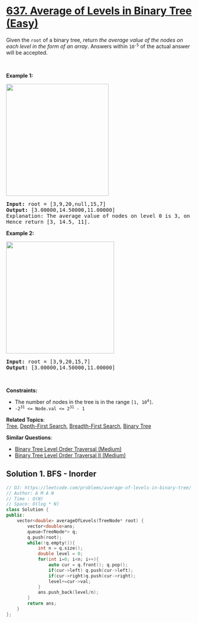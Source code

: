 # [637. Average of Levels in Binary Tree (Easy)](https://leetcode.com/problems/average-of-levels-in-binary-tree/)

Given the <code>root</code> of a binary tree, return <em>the average value of the nodes on each level in the form of an array</em>. Answers within <code>10<sup>-5</sup></code> of the actual answer will be accepted.
<p>&nbsp;</p>
<p><strong>Example 1:</strong></p>
<img alt="" src="https://assets.leetcode.com/uploads/2021/03/09/avg1-tree.jpg" style="width: 277px; height: 302px;">
<pre><strong>Input:</strong> root = [3,9,20,null,15,7]
<strong>Output:</strong> [3.00000,14.50000,11.00000]
Explanation: The average value of nodes on level 0 is 3, on level 1 is 14.5, and on level 2 is 11.
Hence return [3, 14.5, 11].
</pre>

<p><strong>Example 2:</strong></p>
<img alt="" src="https://assets.leetcode.com/uploads/2021/03/09/avg2-tree.jpg" style="width: 292px; height: 302px;">
<pre><strong>Input:</strong> root = [3,9,20,15,7]
<strong>Output:</strong> [3.00000,14.50000,11.00000]
</pre>

<p>&nbsp;</p>
<p><strong>Constraints:</strong></p>

<ul>
	<li>The number of nodes in the tree is in the range <code>[1, 10<sup>4</sup>]</code>.</li>
	<li><code>-2<sup>31</sup> &lt;= Node.val &lt;= 2<sup>31</sup> - 1</code></li>
</ul>


**Related Topics**:  
[Tree](https://leetcode.com/tag/tree/), [Depth-First Search](https://leetcode.com/tag/depth-first-search/), [Breadth-First Search](https://leetcode.com/tag/breadth-first-search/), [Binary Tree](https://leetcode.com/tag/binary-tree/)

**Similar Questions**:
* [Binary Tree Level Order Traversal (Medium)](https://leetcode.com/problems/binary-tree-level-order-traversal/)
* [Binary Tree Level Order Traversal II (Medium)](https://leetcode.com/problems/binary-tree-level-order-traversal-ii/)

## Solution 1. BFS - Inorder

```cpp
// OJ: https://leetcode.com/problems/average-of-levels-in-binary-tree/
// Author: A M A N
// Time : O(N)
// Space: O(log * N)
class Solution {
public:
    vector<double> averageOfLevels(TreeNode* root) {
        vector<double>ans;
        queue<TreeNode*> q;
        q.push(root);
        while(!q.empty()){
            int n = q.size();
            double level = 0;
            for(int i=0; i<n; i++){
                auto cur = q.front(); q.pop();
                if(cur->left) q.push(cur->left);
                if(cur->right)q.push(cur->right);
                level+=cur->val;
            }
            ans.push_back(level/n);
        }
        return ans;
    }
};
```